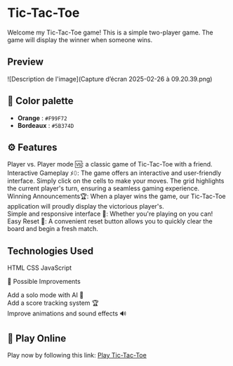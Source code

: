 # Tic-Tac-Toe

Welcome my Tic-Tac-Toe game! This is a simple two-player game. The game will display the winner when someone wins.
## Preview
![Description de l'image](Capture d’écran 2025-02-26 à 09.20.39.png)

## 🎨 Color palette
- **Orange** : `#F99F72`
- **Bordeaux** : `#5B374D`


## ⚙️ Features

Player vs. Player mode 🆚: a classic game of Tic-Tac-Toe with a friend.   
Interactive Gameplay ﾒ𝟶: The game offers an interactive and user-friendly interface. Simply click on the cells to make your moves. The grid highlights the current player's turn, ensuring a seamless gaming experience.  
Winning Announcements🏆: When a player wins the game, our Tic-Tac-Toe application will proudly display the victorious player's.  
Simple and responsive interface 🎨: Whether you're playing on you can!  
Easy Reset 🔄: A convenient reset button allows you to quickly clear the board and begin a fresh match.  

## Technologies Used

HTML
CSS
JavaScript 

📌 Possible Improvements

Add a solo mode with AI 🤖   
Add a score tracking system 🏆    
Improve animations and sound effects 🔊    

## 🚀 Play Online
Play now by following this link: [Play Tic-Tac-Toe](https://littlefoxy1nk.github.io/mytictactoe/)




